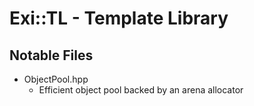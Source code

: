 # Exi::TL - Template Library

## Notable Files
+ ObjectPool.hpp
    + Efficient object pool backed by an arena allocator

